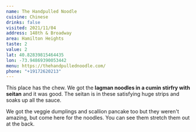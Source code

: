 ```yaml
---
name: The Handpulled Noodle
cuisine: Chinese
drinks: false
visited: 2021/11/04
address: 148th & Broadway
area: Hamilton Heights
taste: 2
value: 2
lat: 40.82839815464435
lon: -73.94869390053442
menu: https://thehandpullednoodle.com/
phone: "+19172620213"
---
```


This place has the chew. We got the **lagman noodles in a cumin stirfry with seitan** and it was good. The seitan is in these satisfying huge strips and  soaks up all the sauce.

We got the veggie dumplings and scallion pancake too but they weren't amazing, but come here for the noodles. You can see them stretch them out at the back.
